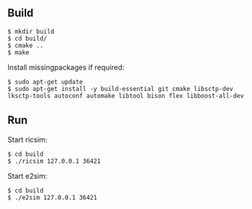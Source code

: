 ## Build

```shell
$ mkdir build
$ cd build/
$ cmake ..
$ make
```

Install missingpackages if required:
```shell
$ sudo apt-get update
$ sudo apt-get install -y build-essential git cmake libsctp-dev lksctp-tools autoconf automake libtool bison flex libboost-all-dev
```
## Run
Start ricsim:
```shell
$ cd build
$ ./ricsim 127.0.0.1 36421
```
Start e2sim:
```shell
$ cd build
$ ./e2sim 127.0.0.1 36421
```
